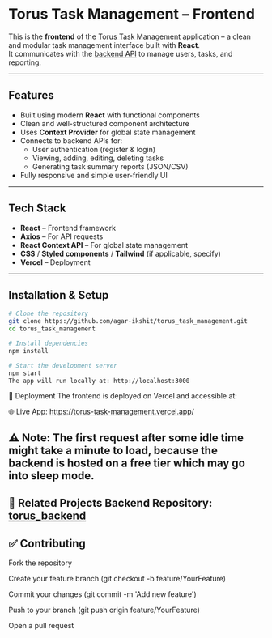 #  Torus Task Management – Frontend

This is the **frontend** of the [Torus Task Management](https://github.com/agar-ikshit/torus_task_management) application – a clean and modular task management interface built with **React**.  
It communicates with the [backend API](https://github.com/agar-ikshit/torus_backend) to manage users, tasks, and reporting.

---

##  Features

- Built using modern **React** with functional components
- Clean and well-structured component architecture
- Uses **Context Provider** for global state management
- Connects to backend APIs for:
  - User authentication (register & login)
  - Viewing, adding, editing, deleting tasks
  - Generating task summary reports (JSON/CSV)
- Fully responsive and simple user-friendly UI

---

## Tech Stack

- **React** – Frontend framework
- **Axios** – For API requests
- **React Context API** – For global state management
- **CSS** / **Styled components** / **Tailwind** (if applicable, specify)
- **Vercel** – Deployment

---

##  Installation & Setup

```bash
# Clone the repository
git clone https://github.com/agar-ikshit/torus_task_management.git
cd torus_task_management

# Install dependencies
npm install

# Start the development server
npm start
The app will run locally at: http://localhost:3000

```

🚀 Deployment
The frontend is deployed on Vercel and accessible at:

🌐 Live App: https://torus-task-management.vercel.app/

⚠️ Note: The first request after some idle time might take a minute to load, because the backend is hosted on a free tier which may go into sleep mode.
---

🔗 Related Projects
Backend Repository: [torus_backend](https://github.com/agar-ikshit/torus_backend)
---
✅ Contributing
---
Fork the repository

Create your feature branch (git checkout -b feature/YourFeature)

Commit your changes (git commit -m 'Add new feature')

Push to your branch (git push origin feature/YourFeature)

Open a pull request




